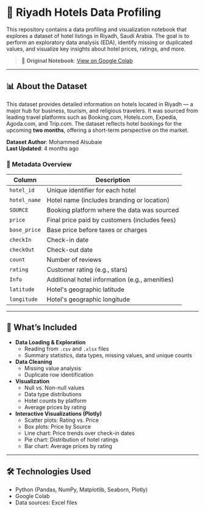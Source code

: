 # 🏨 Riyadh Hotels Data Profiling

This repository contains a data profiling and visualization notebook that explores a dataset of hotel listings in Riyadh, Saudi Arabia. The goal is to perform an exploratory data analysis (EDA), identify missing or duplicated values, and visualize key insights about hotel prices, ratings, and more.

> 🔗 **Original Notebook**: [View on Google Colab](https://colab.research.google.com/drive/1L1azr0Mkoytzr2E45uVNbiaPBuVgly4z?usp=sharing)

---

## 📊 About the Dataset

This dataset provides detailed information on hotels located in Riyadh — a major hub for business, tourism, and religious travelers. It was sourced from leading travel platforms such as Booking.com, Hotels.com, Expedia, Agoda.com, and Trip.com. The dataset reflects hotel bookings for the upcoming **two months**, offering a short-term perspective on the market.

**Dataset Author**: Mohammed Alsubaie  
**Last Updated**: 4 months ago

### 🧾 Metadata Overview

| Column       | Description |
|--------------|-------------|
| `hotel_id`   | Unique identifier for each hotel |
| `hotel_name` | Hotel name (includes branding or location) |
| `SOURCE`     | Booking platform where the data was sourced |
| `price`      | Final price paid by customers (includes fees) |
| `base_price` | Base price before taxes or charges |
| `checkIn`    | Check-in date |
| `checkOut`   | Check-out date |
| `count`      | Number of reviews |
| `rating`     | Customer rating (e.g., stars) |
| `Info`       | Additional hotel information (e.g., amenities) |
| `latitude`   | Hotel's geographic latitude |
| `longitude`  | Hotel's geographic longitude |

---

## 🚀 What’s Included

- **Data Loading & Exploration**
  - Reading from `.csv` and `.xlsx` files
  - Summary statistics, data types, missing values, and unique counts
- **Data Cleaning**
  - Missing value analysis
  - Duplicate row identification
- **Visualization**
  - Null vs. Non-null values
  - Data type distributions
  - Hotel counts by platform
  - Average prices by rating
- **Interactive Visualizations (Plotly)**
  - Scatter plots: Rating vs. Price
  - Box plots: Price by Source
  - Line chart: Price trends over check-in dates
  - Pie chart: Distribution of hotel ratings
  - Bar chart: Average prices by rating

---

## 🛠️ Technologies Used

- Python (Pandas, NumPy, Matplotlib, Seaborn, Plotly)
- Google Colab
- Data sources: Excel files

